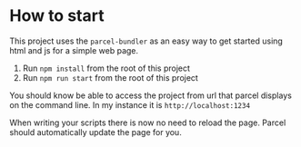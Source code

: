 # How to start

This project uses the `parcel-bundler` as an easy way to get started using html and js for a simple web page.

1. Run `npm install` from the root of this project
2. Run `npm run start` from the root of this project

You should know be able to access the project from url that parcel displays on the command line. In my instance it is `http://localhost:1234`

When writing your scripts there is now no need to reload the page. Parcel should automatically update the page for you.
